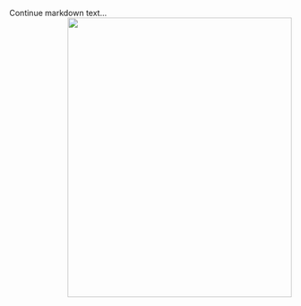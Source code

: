 Continue markdown text...
<img style="float: right;" src="https://i.pinimg.com/originals/26/ea/fc/26eafc0b14488fea03fa8fa9751203ff.jpg" width="400" 
     height="500">
